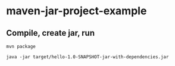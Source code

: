 # maven-jar-project-example

## Compile, create jar, run
`mvn package`
 
`java -jar target/hello-1.0-SNAPSHOT-jar-with-dependencies.jar`
